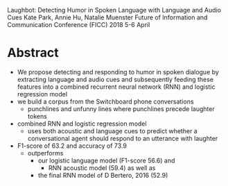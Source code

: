 Laughbot: Detecting Humor in Spoken Language with Language and Audio Cues
Kate Park, Annie Hu, Natalie Muenster
Future of Information and Communication Conference (FICC) 2018 5-6 April

# Abstract

* We propose detecting and responding to humor in spoken dialogue by extracting
  language and audio cues and subsequently feeding these features into a
  combined recurrent neural network (RNN) and logistic regression model
* we build a corpus from the Switchboard phone conversations
  * punchlines and unfunny lines where punchlines precede laughter tokens
* combined RNN and logistic regression model
  * uses both acoustic and language cues to predict whether a conversational
    agent should respond to an utterance with laughter
* F1-score of 63.2 and accuracy of 73.9
  * outperforms
    * our logistic language model (F1-score 56.6) and
      * RNN acoustic model (59.4) as well as
    * the final RNN model of D Bertero, 2016 (52.9)
